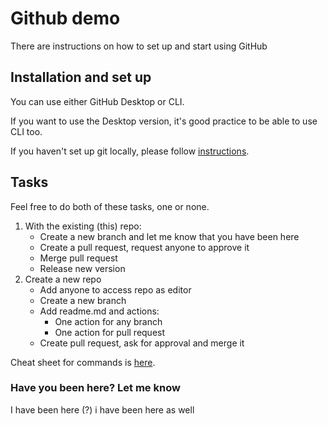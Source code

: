# Github demo

There are instructions on how to set up and start using GitHub

## Installation and set up

You can use either GitHub Desktop or CLI.

If you want to use the Desktop version, it's good practice to be able to use CLI too.

If you haven't set up git locally, please follow [instructions](https://docs.github.com/en/get-started/quickstart/set-up-git#setting-up-git).


## Tasks

Feel free to do both of these tasks, one or none.

1. With the existing (this) repo:
   - Create a new branch and let me know that you have been here 
   - Create a pull request, request anyone to approve it 
   - Merge pull request 
   - Release new version
2. Create a new repo
   - Add anyone to access repo as editor
   - Create a new branch
   - Add readme.md and actions:
     - One action for any branch 
     - One action for pull request
   - Create pull request, ask for approval and merge it


Cheat sheet for commands is [here](https://education.github.com/git-cheat-sheet-education.pdf).

### Have you been here? Let me know 
I have been here (?)
i have been here as well